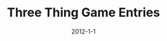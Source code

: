 ---
layout: portfolio-post
title: "Three Thing Game Entries"
date: 2012-1-1
tags: 
    - C#
    - XNA
    - Windows Phone 7

type: game

include: true

images:
    - "../../assets/images/ttgfeature.jpg"

description: "24hr game jam entries made with a team."
---